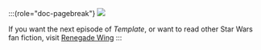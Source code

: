 :::(role="doc-pagebreak"}
![](./src/assets/renegadewing.jpg)

If you want the next episode of *Template*, or want to read other Star Wars fan fiction, visit [Renegade Wing](http://www.renegadewing.com)
:::
